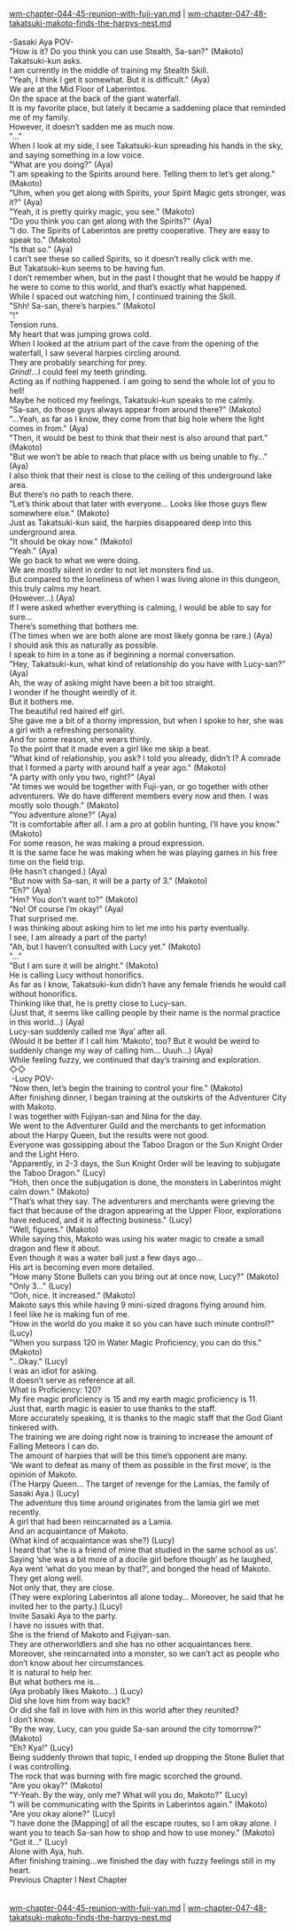 [wm-chapter-044-45-reunion-with-fuji-yan.md](./wm-chapter-044-45-reunion-with-fuji-yan.md) | [wm-chapter-047-48-takatsuki-makoto-finds-the-harpys-nest.md](./wm-chapter-047-48-takatsuki-makoto-finds-the-harpys-nest.md) <br/>
<br/>
-Sasaki Aya POV-<br/>
"How is it? Do you think you can use Stealth, Sa-san?" (Makoto)<br/>
Takatsuki-kun asks.<br/>
I am currently in the middle of training my Stealth Skill. <br/>
"Yeah, I think I get it somewhat. But it is difficult." (Aya)<br/>
We are at the Mid Floor of Laberintos.<br/>
On the space at the back of the giant waterfall.<br/>
It is my favorite place, but lately it became a saddening place that reminded me of my family.<br/>
However, it doesn’t sadden me as much now.<br/>
"…"<br/>
When I look at my side, I see Takatsuki-kun spreading his hands in the sky, and saying something in a low voice.<br/>
"What are you doing?" (Aya)<br/>
"I am speaking to the Spirits around here. Telling them to let’s get along." (Makoto)<br/>
"Uhm, when you get along with Spirits, your Spirit Magic gets stronger, was it?" (Aya)<br/>
"Yeah, it is pretty quirky magic, you see." (Makoto)<br/>
"Do you think you can get along with the Spirits?" (Aya)<br/>
"I do. The Spirits of Laberintos are pretty cooperative. They are easy to speak to." (Makoto)<br/>
"Is that so." (Aya)<br/>
I can’t see these so called Spirits, so it doesn’t really click with me.<br/>
But Takatsuki-kun seems to be having fun.<br/>
I don’t remember when, but in the past I thought that he would be happy if he were to come to this world, and that’s exactly what happened.<br/>
While I spaced out watching him, I continued training the Skill.<br/>
"Shh! Sa-san, there’s harpies." (Makoto)<br/>
"!" <br/>
Tension runs.<br/>
My heart that was jumping grows cold.<br/>
When I looked at the atrium part of the cave from the opening of the waterfall, I saw several harpies circling around.<br/>
They are probably searching for prey.<br/>
*Grind!*…I could feel my teeth grinding.<br/>
Acting as if nothing happened. I am going to send the whole lot of you to hell! <br/>
Maybe he noticed my feelings, Takatsuki-kun speaks to me calmly. <br/>
"Sa-san, do those guys always appear from around there?" (Makoto)<br/>
"…Yeah, as far as I know, they come from that big hole where the light comes in from." (Aya)<br/>
"Then, it would be best to think that their nest is also around that part." (Makoto)<br/>
"But we won’t be able to reach that place with us being unable to fly…" (Aya)<br/>
I also think that their nest is close to the ceiling of this underground lake area.<br/>
But there’s no path to reach there.<br/>
"Let’s think about that later with everyone… Looks like those guys flew somewhere else." (Makoto)<br/>
Just as Takatsuki-kun said, the harpies disappeared deep into this underground area.<br/>
"It should be okay now." (Makoto)<br/>
"Yeah." (Aya)<br/>
We go back to what we were doing.<br/>
We are mostly silent in order to not let monsters find us.<br/>
But compared to the loneliness of when I was living alone in this dungeon, this truly calms my heart.<br/>
(However…) (Aya)<br/>
If I were asked whether everything is calming, I would be able to say for sure… <br/>
There’s something that bothers me.<br/>
(The times when we are both alone are most likely gonna be rare.) (Aya)<br/>
I should ask this as naturally as possible.<br/>
I speak to him in a tone as if beginning a normal conversation.<br/>
"Hey, Takatsuki-kun, what kind of relationship do you have with Lucy-san?" (Aya)<br/>
Ah, the way of asking might have been a bit too straight.<br/>
I wonder if he thought weirdly of it.<br/>
But it bothers me.<br/>
The beautiful red haired elf girl.<br/>
She gave me a bit of a thorny impression, but when I spoke to her, she was a girl with a refreshing personality.<br/>
And for some reason, she wears thinly.<br/>
To the point that it made even a girl like me skip a beat.<br/>
"What kind of relationship, you ask? I told you already, didn’t I? A comrade that I formed a party with around half a year ago." (Makoto)<br/>
"A party with only you two, right?" (Aya)<br/>
"At times we would be together with Fuji-yan, or go together with other adventurers. We do have different members every now and then. I was mostly solo though." (Makoto)<br/>
"You adventure alone?" (Aya)<br/>
"It is comfortable after all. I am a pro at goblin hunting, I’ll have you know." (Makoto)<br/>
For some reason, he was making a proud expression.<br/>
It is the same face he was making when he was playing games in his free time on the field trip.<br/>
(He hasn’t changed.) (Aya)<br/>
"But now with Sa-san, it will be a party of 3." (Makoto)<br/>
"Eh?" (Aya)<br/>
"Hm? You don’t want to?" (Makoto)<br/>
"No! Of course I’m okay!" (Aya)<br/>
That surprised me.<br/>
I was thinking about asking him to let me into his party eventually. <br/>
I see, I am already a part of the party! <br/>
"Ah, but I haven’t consulted with Lucy yet." (Makoto)<br/>
"…"<br/>
"But I am sure it will be alright." (Makoto)<br/>
He is calling Lucy without honorifics.<br/>
As far as I know, Takatsuki-kun didn’t have any female friends he would call without honorifics.<br/>
Thinking like that, he is pretty close to Lucy-san.<br/>
(Just that, it seems like calling people by their name is the normal practice in this world…) (Aya)<br/>
Lucy-san suddenly called me ‘Aya’ after all.<br/>
(Would it be better if I call him ‘Makoto’, too? But it would be weird to suddenly change my way of calling him… Uuuh…) (Aya)<br/>
While feeling fuzzy, we continued that day’s training and exploration.<br/>
◇◇<br/>
 -Lucy POV-<br/>
"Now then, let’s begin the training to control your fire." (Makoto)<br/>
After finishing dinner, I began training at the outskirts of the Adventurer City with Makoto.<br/>
I was together with Fujiyan-san and Nina for the day. <br/>
We went to the Adventurer Guild and the merchants to get information about the Harpy Queen, but the results were not good.<br/>
Everyone was gossipping about the Taboo Dragon or the Sun Knight Order and the Light Hero. <br/>
"Apparently, in 2-3 days, the Sun Knight Order will be leaving to subjugate the Taboo Dragon." (Lucy)<br/>
"Hoh, then once the subjugation is done, the monsters in Laberintos might calm down." (Makoto)<br/>
"That’s what they say. The adventurers and merchants were grieving the fact that because of the dragon appearing at the Upper Floor, explorations have reduced, and it is affecting business." (Lucy)<br/>
"Well, figures." (Makoto)<br/>
While saying this, Makoto was using his water magic to create a small dragon and flew it about. <br/>
Even though it was a water ball just a few days ago…<br/>
His art is becoming even more detailed.<br/>
"How many Stone Bullets can you bring out at once now, Lucy?" (Makoto)<br/>
"Only 3…" (Lucy)<br/>
"Ooh, nice. It increased." (Makoto)<br/>
Makoto says this while having 9 mini-sized dragons flying around him.<br/>
I feel like he is making fun of me.<br/>
"How in the world do you make it so you can have such minute control?" (Lucy)<br/>
"When you surpass 120 in Water Magic Proficiency, you can do this." (Makoto)<br/>
"…Okay." (Lucy)<br/>
I was an idiot for asking.<br/>
It doesn’t serve as reference at all.<br/>
What is Proficiency: 120? <br/>
My fire magic proficiency is 15 and my earth magic proficiency is 11.<br/>
Just that, earth magic is easier to use thanks to the staff.<br/>
More accurately speaking, it is thanks to the magic staff that the God Giant tinkered with.<br/>
The training we are doing right now is training to increase the amount of Falling Meteors I can do.<br/>
The amount of harpies that will be this time’s opponent are many.<br/>
‘We want to defeat as many of them as possible in the first move’, is the opinion of Makoto.<br/>
(The Harpy Queen… The target of revenge for the Lamias, the family of Sasaki Aya.) (Lucy)<br/>
The adventure this time around originates from the lamia girl we met recently.<br/>
A girl that had been reincarnated as a Lamia.<br/>
And an acquaintance of Makoto.<br/>
(What kind of acquaintance was she?) (Lucy)<br/>
I heard that ‘she is a friend of mine that studied in the same school as us’.<br/>
Saying ‘she was a bit more of a docile girl before though’ as he laughed, Aya went ‘what do you mean by that?’, and bonged the head of Makoto.<br/>
They get along well.<br/>
Not only that, they are close.<br/>
(They were exploring Laberintos all alone today… Moreover, he said that he invited her to the party.) (Lucy)<br/>
Invite Sasaki Aya to the party.<br/>
I have no issues with that.<br/>
She is the friend of Makoto and Fujiyan-san.<br/>
They are otherworldlers and she has no other acquaintances here.<br/>
Moreover, she reincarnated into a monster, so we can’t act as people who don’t know about her circumstances.<br/>
It is natural to help her.<br/>
But what bothers me is…<br/>
(Aya probably likes Makoto…) (Lucy)<br/>
Did she love him from way back?<br/>
Or did she fall in love with him in this world after they reunited?<br/>
I don’t know.<br/>
"By the way, Lucy, can you guide Sa-san around the city tomorrow?" (Makoto)<br/>
"Eh? Kya!" (Lucy)<br/>
Being suddenly thrown that topic, I ended up dropping the Stone Bullet that I was controlling.<br/>
The rock that was burning with fire magic scorched the ground.<br/>
"Are you okay?" (Makoto)<br/>
"Y-Yeah. By the way, only me? What will you do, Makoto?" (Lucy)<br/>
"I will be communicating with the Spirits in Laberintos again." (Makoto)<br/>
"Are you okay alone?" (Lucy)<br/>
"I have done the [Mapping] of all the escape routes, so I am okay alone. I want you to teach Sa-san how to shop and how to use money." (Makoto)<br/>
"Got it…" (Lucy)<br/>
Alone with Aya, huh.<br/>
After finishing training…we finished the day with fuzzy feelings still in my heart.<br/>
Previous Chapter l Next Chapter<br/>
<br/> <br/>
[wm-chapter-044-45-reunion-with-fuji-yan.md](./wm-chapter-044-45-reunion-with-fuji-yan.md) | [wm-chapter-047-48-takatsuki-makoto-finds-the-harpys-nest.md](./wm-chapter-047-48-takatsuki-makoto-finds-the-harpys-nest.md) <br/>
